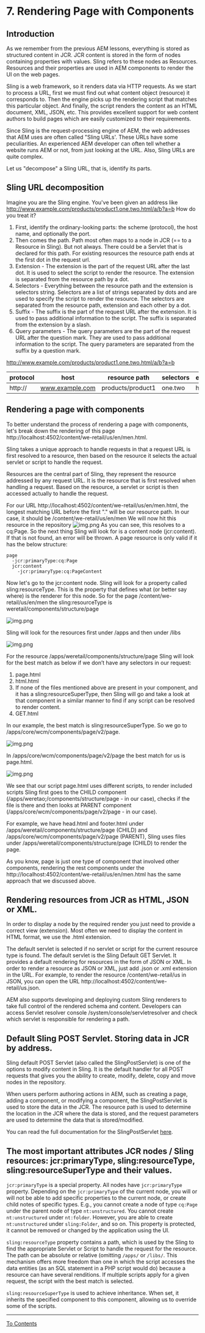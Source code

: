 # 7. Rendering Page with Components

## Introduction

As we remember from the previous AEM lessons, everything is stored as structured content in JCR. JCR content is stored in the form of nodes containing properties with values. Sling refers to these nodes as  Resources. Resources and their properties are used in AEM components to render the UI on the web pages.

Sling is a web framework, so it renders data via HTTP requests. As we start to process a URL, first we must find out what content object (resource) it corresponds to. Then the engine picks up the rendering script that matches this particular object. And finally, the script renders the content as an HTML document, XML, JSON, etc. This provides excellent support for web content authors to build pages which are easily customized to their requirements.

Since Sling is the request-processing engine of AEM, the web addresses that AEM uses are often called "Sling URLs'. These URLs have some peculiarities. An experienced AEM developer can often tell whether a website runs AEM or not, from just looking at the URL. Also, Sling URLs are quite complex.

Let us "decompose" a Sling URL, that is, identify its parts.

## Sling URL decomposition

Imagine you are the Sling engine. You've been given an address like http://www.example.com/products/product1.one.two.html/a/b?a=b
How do you treat it?
1. First, identify the ordinary-looking parts: the scheme (protocol), the host name, and optionally the port.
2. Then comes the path. Path most often maps to a node in JCR (== to a Resource in Sling). But not always. There could be a Servlet that is declared for this path. For existing resources the resource path ends at the first dot in the request url.
3. Extension - The extension is the part of the request URL after the last dot. It is used to select the script to render the resource. The extension is separated from the resource path by a dot.
4. Selectors - Everything between the resource path and the extension is selectors string. Selectors are a list of strings separated by dots and are used to specify the script to render the resource. The selectors are separated from the resource path, extension and each other by a dot.
5. Suffix - The suffix is the part of the request URL after the extension. It is used to pass additional information to the script. The suffix is separated from the extension by a slash.
6. Query parameters - The query parameters are the part of the request URL after the question mark. They are used to pass additional information to the script. The query parameters are separated from the suffix by a question mark.

http://www.example.com/products/product1.one.two.html/a/b?a=b

| protocol | host            | resource path     | selectors | extension | suffix | params |
|----------|-----------------|-------------------|-----------|-----------|--------|--------|
| http://  | www.example.com | products/product1 | one.two   | html      | a/b    | a=b    |

## Rendering a page with components

To better understand the process of rendering a page with components, let's break down the rendering of this page http://localhost:4502/content/we-retail/us/en/men.html.

Sling takes a unique approach to handle requests in that a request URL is first resolved to a resource, then based on the resource it selects the actual servlet or script to handle the request.

Resources are the central part of Sling, they represent the resource addressed by any request URL. It is the resource that is first resolved when handling a request. Based on the resource, a servlet or script is then accessed actually to handle the request.

For our URL http://localhost:4502/content/we-retail/us/en/men.html, the longest matching URL before the first "." will be our resource path. In our case, it should be /content/we-retail/us/en/men We will now hit this resource in the repository
![img.png](img/we-retail.png)
As you can see, this resolves to a cq:Page. So the next thing Sling will look for is a content node (jcr:content). If that is not found, an error will be thrown. A page resource is only valid if it has the below structure:

```text
page
  -jcr:primaryType:cq:Page
  jcr:content
    -jcr:primaryType:cq:PageContent
```

Now let's go to the jcr:content node. Sling will look for a property called sling:resourceType. This is the property that defines what (or better say where) is the renderer for this node. So for the page /content/we-retail/us/en/men  the sling:resourceType is weretail/components/structure/page

![img.png](img/we-retail-jcrcontent.png)

Sling will look for the resources first under /apps and then under /libs

![img.png](img/we-retail-page.png)

For the resource /apps/weretail/components/structure/page Sling will look for the best match as below if we don’t have any selectors in our request:
1. page.html
2. html.html
3. If none of the files mentioned above are present in your component, and it has a sling:resourceSuperType, then Sling will go and take a look at that component in a similar manner to find if any script can be resolved to render content.
4. GET.html

In our example, the best match is sling:resourceSuperType. So we go to /apps/core/wcm/components/page/v2/page.

![img.png](img/we-retail-page-super.png)

In /apps/core/wcm/components/page/v2/page the best match for us is page.html.

![img.png](img/page-html.png)

We see that our script page.html uses different scripts, to render included scripts Sling first goes to the CHILD component (/apps/weretao;/components/structure/page - in our case), checks if the file is there and then looks at PARENT component (/apps/core/wcm/components/page/v2/page - in our case). 

For example, we have head.html and footer.html under /apps/weretail/components/structure/page (CHILD) and /apps/core/wcm/components/page/v2/page (PARENT), Sling uses files under /apps/weretail/components/structure/page (CHILD) to render the page.

As you know, page is just one type of component that involved other components, rendering the rest components under the http://localhost:4502/content/we-retail/us/en/men.html has the same approach that we discussed above.

## Rendering resources from JCR as HTML, JSON or XML.

In order to display a node by the required render you just need to provide a correct view (extension). Most often we need to display the content in HTML format, we use the .html extension.

The default servlet is selected if no servlet or script for the current resource type is found. The default servlet is the Sling Default GET Servlet. It provides a default rendering for resources in the form of JSON or XML. In order to render a resource as JSON or XML, just add .json or .xml extension in the URL. For example, to render the resource /content/we-retail/us in JSON, you can open the URL http://localhost:4502/content/we-retail/us.json.

AEM also supports developing and deploying custom Sling renderers to take full control of the rendered schema and content. Developers can access Servlet resolver console /system/console/servletresolver and check which servlet is responsible for rendering a path.

## Default Sling POST Servlet. Storing data in JCR by address.

Sling default POST Servlet (also called the SlingPostServlet) is one of the options to modify content in Sling. It is the default handler for all POST requests that gives you the ability to create, modify, delete, copy and move nodes in the repository.

When users perform authoring actions in AEM, such as creating a page, adding a component, or modifying a component, the SlingPostServlet is used to store the data in the JCR. The resource path is used to determine the location in the JCR where the data is stored, and the request parameters are used to determine the data that is stored/modified.

You can read the full documentation for the SlingPostServlet [here](https://sling.apache.org/documentation/bundles/manipulating-content-the-slingpostservlet-servlets-post.html).

## The most important attributes JCR nodes / Sling resources: jcr:primaryType, sling:resourceType, sling:resourceSuperType and their values.

`jcr:primaryType` is a special property. All nodes have `jcr:primaryType` property. Depending on the `jcr:primaryType` of the current node, you will or will not be able to add specific properties to the current node, or create child notes of specific types. E.g., you cannot create a node of type `cq:Page` under the parent node of type `nt:unstructured`. You cannot create `nt:unstructured` under `nt:folder`. However, you are able to create `nt:unstructured` under `sling:Folder`, and so on. This property is protected, it cannot be removed or changed by the application using the UI.

`sling:resourceType` property contains a path, which is used by the Sling to find the appropriate Servlet or Script to handle the request for the resource. The path can be absolute or relative (omitting `/apps/` or `/libs/`. This mechanism offers more freedom than one in which the script accesses the data entities (as an SQL statement in a PHP script would do) because a resource can have several renditions. If multiple scripts apply for a given request, the script with the best match is selected.

`sling:resourceSuperType` is used to achieve inheritance. When set, it inherits the specified component to this component, allowing us to override some of the scripts.

---

[To Contents](../../../README.md)
